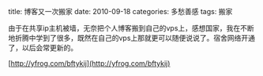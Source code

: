 title: 博客又一次搬家
date: 2010-09-18
categories: 多愁善感
tags: 搬家

由于在共享ip主机被墙，无奈把个人博客搬到自己的vps上，感想国家，我在不断地折腾中学到了很多，既然在自己的vps上那就更可以随便说说了。宿舍网络开通了，以后会常更新的。

[http://yfrog.com/bftykij](http://yfrog.com/bftykij)
